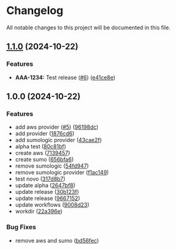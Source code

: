 # Changelog

All notable changes to this project will be documented in this file.

## [1.1.0](https://github.com/matheusmazzoni/test-semantic-version/compare/beta_1.0.0...beta_1.1.0) (2024-10-22)

### Features

* **AAA-1234:** Test release ([#6](https://github.com/matheusmazzoni/test-semantic-version/issues/6)) ([e41ce8e](https://github.com/matheusmazzoni/test-semantic-version/commit/e41ce8e1a86e3f11958212ba75b5857ba17d494f))

## 1.0.0 (2024-10-22)

### Features

* add aws provider ([#5](https://github.com/matheusmazzoni/test-semantic-version/issues/5)) ([96198dc](https://github.com/matheusmazzoni/test-semantic-version/commit/96198dc33f284ca0a4dcfe448c15d1433b994204))
* add provider ([1876cd6](https://github.com/matheusmazzoni/test-semantic-version/commit/1876cd6b18ef68e1231113330f4654384197861f))
* add sumologic provider ([43cae2f](https://github.com/matheusmazzoni/test-semantic-version/commit/43cae2fd148b2dd947599113d76e6d9460f5941e))
* alpha test ([80c81bf](https://github.com/matheusmazzoni/test-semantic-version/commit/80c81bf7a559c23831ddc7341e31446738744d3e))
* create aws ([7139457](https://github.com/matheusmazzoni/test-semantic-version/commit/7139457746408e95b29e3723672cc96246abba65))
* create sumo ([656bfa6](https://github.com/matheusmazzoni/test-semantic-version/commit/656bfa6d03d4d38a95131b10a2ef4a7cb03a49ca))
* remove sumologic ([54fd947](https://github.com/matheusmazzoni/test-semantic-version/commit/54fd947b2b81b6b4ef332fa60c5adf4fbf41881a))
* remove sumologic provider ([f1ac149](https://github.com/matheusmazzoni/test-semantic-version/commit/f1ac149b5799cc43c859ee1bd2d2e016b1ea3dc3))
* test novo ([317d8b7](https://github.com/matheusmazzoni/test-semantic-version/commit/317d8b7474eff22a0265e39e08575ed0c39e19af))
* update alpha ([2647bf8](https://github.com/matheusmazzoni/test-semantic-version/commit/2647bf8bd1238bdbb6610436e4c98a7bc3b2eb39))
* update release ([30b123f](https://github.com/matheusmazzoni/test-semantic-version/commit/30b123ff4d411c112c94f3abcc245fb1290a0f89))
* update release ([9667152](https://github.com/matheusmazzoni/test-semantic-version/commit/966715208d38c274d7dd3de4c442f163ccb3769b))
* update workflows ([9008d23](https://github.com/matheusmazzoni/test-semantic-version/commit/9008d235a51580bf04f7f820f2aebc952f7d05ed))
* workdir ([22a396e](https://github.com/matheusmazzoni/test-semantic-version/commit/22a396e0b5e152249c781fbb230a52e0285106b6))

### Bug Fixes

* remove aws and sumo ([bd56fec](https://github.com/matheusmazzoni/test-semantic-version/commit/bd56fec21cb546d5cdeab3a44bc5a581750f305a))
